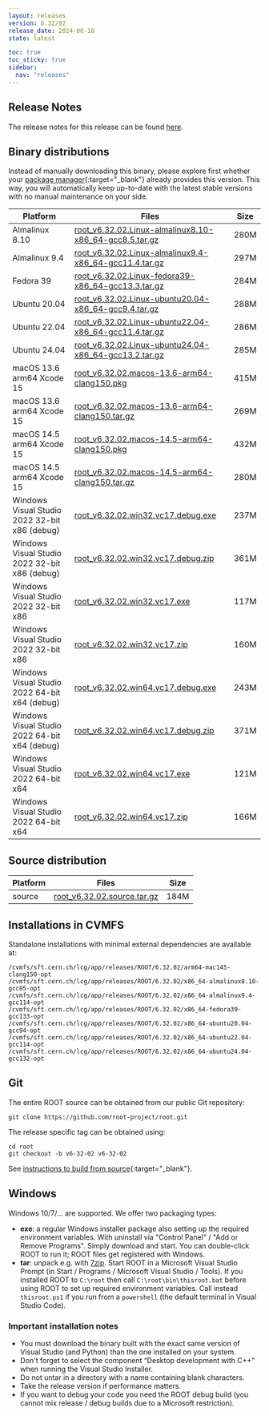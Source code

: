 ```yaml
---
layout: releases
version: 6.32/02
release_date: 2024-06-18
state: latest

toc: true
toc_sticky: true
sidebar:
  nav: "releases"
---
```



## Release Notes

The release notes for this release can be found [here](https://root.cern/doc/v632/release-notes.html#release-6.32.02).

## Binary distributions

Instead of manually downloading this binary, please explore first whether your [package manager](../../install/#install-via-a-package-manager){:target="\_blank"} already provides this version.
This way, you will automatically keep up-to-date with the latest stable versions with no manual maintenance on your side.

| Platform       | Files | Size |
|-----------|-------|-----|
| Almalinux 8.10 | [root_v6.32.02.Linux-almalinux8.10-x86_64-gcc8.5.tar.gz](https://root.cern/download/root_v6.32.02.Linux-almalinux8.10-x86_64-gcc8.5.tar.gz) | 280M |
| Almalinux 9.4 | [root_v6.32.02.Linux-almalinux9.4-x86_64-gcc11.4.tar.gz](https://root.cern/download/root_v6.32.02.Linux-almalinux9.4-x86_64-gcc11.4.tar.gz) | 297M |
| Fedora 39 | [root_v6.32.02.Linux-fedora39-x86_64-gcc13.3.tar.gz](https://root.cern/download/root_v6.32.02.Linux-fedora39-x86_64-gcc13.3.tar.gz) | 284M |
| Ubuntu 20.04 | [root_v6.32.02.Linux-ubuntu20.04-x86_64-gcc9.4.tar.gz](https://root.cern/download/root_v6.32.02.Linux-ubuntu20.04-x86_64-gcc9.4.tar.gz) | 288M |
| Ubuntu 22.04 | [root_v6.32.02.Linux-ubuntu22.04-x86_64-gcc11.4.tar.gz](https://root.cern/download/root_v6.32.02.Linux-ubuntu22.04-x86_64-gcc11.4.tar.gz) | 286M |
| Ubuntu 24.04 | [root_v6.32.02.Linux-ubuntu24.04-x86_64-gcc13.2.tar.gz](https://root.cern/download/root_v6.32.02.Linux-ubuntu24.04-x86_64-gcc13.2.tar.gz) | 285M |
| macOS 13.6 arm64 Xcode 15 | [root_v6.32.02.macos-13.6-arm64-clang150.pkg](https://root.cern/download/root_v6.32.02.macos-13.6-arm64-clang150.pkg) | 415M |
| macOS 13.6 arm64 Xcode 15 | [root_v6.32.02.macos-13.6-arm64-clang150.tar.gz](https://root.cern/download/root_v6.32.02.macos-13.6-arm64-clang150.tar.gz) | 269M |
| macOS 14.5 arm64 Xcode 15 | [root_v6.32.02.macos-14.5-arm64-clang150.pkg](https://root.cern/download/root_v6.32.02.macos-14.5-arm64-clang150.pkg) | 432M |
| macOS 14.5 arm64 Xcode 15 | [root_v6.32.02.macos-14.5-arm64-clang150.tar.gz](https://root.cern/download/root_v6.32.02.macos-14.5-arm64-clang150.tar.gz) | 280M |
| Windows Visual Studio 2022 32-bit x86  (debug) | [root_v6.32.02.win32.vc17.debug.exe](https://root.cern/download/root_v6.32.02.win32.vc17.debug.exe) | 237M |
| Windows Visual Studio 2022 32-bit x86  (debug) | [root_v6.32.02.win32.vc17.debug.zip](https://root.cern/download/root_v6.32.02.win32.vc17.debug.zip) | 361M |
| Windows Visual Studio 2022 32-bit x86  | [root_v6.32.02.win32.vc17.exe](https://root.cern/download/root_v6.32.02.win32.vc17.exe) | 117M |
| Windows Visual Studio 2022 32-bit x86  | [root_v6.32.02.win32.vc17.zip](https://root.cern/download/root_v6.32.02.win32.vc17.zip) | 160M |
| Windows Visual Studio 2022 64-bit x64  (debug) | [root_v6.32.02.win64.vc17.debug.exe](https://root.cern/download/root_v6.32.02.win64.vc17.debug.exe) | 243M |
| Windows Visual Studio 2022 64-bit x64  (debug) | [root_v6.32.02.win64.vc17.debug.zip](https://root.cern/download/root_v6.32.02.win64.vc17.debug.zip) | 371M |
| Windows Visual Studio 2022 64-bit x64  | [root_v6.32.02.win64.vc17.exe](https://root.cern/download/root_v6.32.02.win64.vc17.exe) | 121M |
| Windows Visual Studio 2022 64-bit x64  | [root_v6.32.02.win64.vc17.zip](https://root.cern/download/root_v6.32.02.win64.vc17.zip) | 166M |

## Source distribution

| Platform       | Files | Size |
|-----------|-------|-----|
| source | [root_v6.32.02.source.tar.gz](https://root.cern/download/root_v6.32.02.source.tar.gz) | 184M |


## Installations in CVMFS

Standalone installations with minimal external dependencies are available at:
~~~
/cvmfs/sft.cern.ch/lcg/app/releases/ROOT/6.32.02/arm64-mac145-clang150-opt
/cvmfs/sft.cern.ch/lcg/app/releases/ROOT/6.32.02/x86_64-almalinux8.10-gcc85-opt
/cvmfs/sft.cern.ch/lcg/app/releases/ROOT/6.32.02/x86_64-almalinux9.4-gcc114-opt
/cvmfs/sft.cern.ch/lcg/app/releases/ROOT/6.32.02/x86_64-fedora39-gcc133-opt
/cvmfs/sft.cern.ch/lcg/app/releases/ROOT/6.32.02/x86_64-ubuntu20.04-gcc94-opt
/cvmfs/sft.cern.ch/lcg/app/releases/ROOT/6.32.02/x86_64-ubuntu22.04-gcc114-opt
/cvmfs/sft.cern.ch/lcg/app/releases/ROOT/6.32.02/x86_64-ubuntu24.04-gcc132-opt
~~~


## Git

The entire ROOT source can be obtained from our public Git repository:

~~~
git clone https://github.com/root-project/root.git
~~~
The release specific tag can be obtained using:
~~~
cd root
git checkout -b v6-32-02 v6-32-02
~~~

See [instructions to build from source](../../install/#build-from-source){:target="\_blank"}.

## Windows

Windows 10/7/... are supported. We offer two packaging types:

 * **exe**: a regular Windows installer package also setting up the required environment variables. With uninstall via "Control Panel" / "Add or Remove Programs". Simply download and start. You can double-click ROOT to run it; ROOT files get registered with Windows.
 * **tar**: unpack e.g. with [7zip](https://www.7-zip.org). Start ROOT in a Microsoft Visual Studio Prompt (in Start / Programs / Microsoft Visual Studio / Tools). If you installed ROOT to `C:\root` then call `C:\root\bin\thisroot.bat` before using ROOT to set up required environment variables. Call instead `thisroot.ps1` if you run from a `powershell` (the default terminal in Visual Studio Code).

### Important installation notes

 * You must download the binary built with the exact same version of Visual Studio (and Python) than the one installed on your system.
 * Don't forget to select the component “Desktop development with C++" when running the Visual Studio Installer.
 * Do not untar in a directory with a name containing blank characters.
 * Take the release version if performance matters.
 * If you want to debug your code you need the ROOT debug build (you cannot mix release / debug builds due to a Microsoft restriction).
